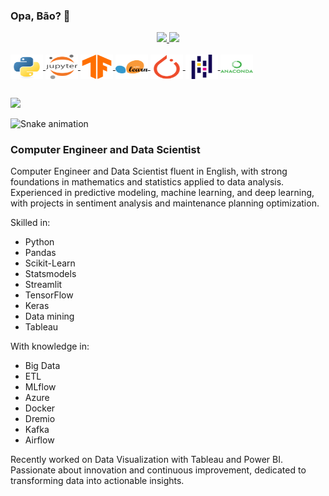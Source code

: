 ### Opa, Bão? 👋

<div align="center">
  <a href="https://github.com/LucianoContri">
  <img height="180em" src="https://github-readme-stats.vercel.app/api?username=LucianoContri&show_icons=true&theme=dark&include_all_commits=true&count_private=true"/>
  <img height="180em" src="https://github-readme-stats.vercel.app/api/top-langs/?username=LucianoContri&layout=compact&langs_count=7&theme=dark"/>
</div> 
<div style="display: inline_block"><br>
<img align="center" alt="L-python" height="39" width="52" src="https://github.com/devicons/devicon/blob/master/icons/python/python-original.svg">
<img align="center" alt="L-jupyter" height="39" width="52" src="https://github.com/devicons/devicon/blob/master/icons/jupyter/jupyter-original-wordmark.svg">
  <img align="center" alt="L-jupyter" height="39" width="52" src="https://github.com/devicons/devicon/blob/master/icons/tensorflow/tensorflow-original.svg">
  <img align="center" alt="L-jupyter" height="39" width="52" src="https://github.com/devicons/devicon/blob/master/icons/scikitlearn/scikitlearn-original.svg">
  <img align="center" alt="L-jupyter" height="39" width="52" src="https://github.com/devicons/devicon/blob/master/icons/pytorch/pytorch-original.svg">
  <img align="center" alt="L-jupyter" height="39" width="52" src="https://github.com/devicons/devicon/blob/master/icons/pandas/pandas-original.svg">
  <img align="center" alt="L-jupyter" height="39" width="52" src="https://github.com/devicons/devicon/blob/master/icons/anaconda/anaconda-original-wordmark.svg">
</div>






   <!-- 
   <img align="center" alt="L-Flutter" height="30" width="40" src="https://github.com/devicons/devicon/blob/master/icons/flutter/flutter-original.svg">
<img align="center" alt="L-dart" height="30" width="40" src="https://github.com/devicons/devicon/blob/master/icons/dart/dart-original.svg">
https://github.com/devicons/devicon/blob/master/icons/docker/docker-original-wordmark.svg
https://github.com/devicons/devicon/blob/master/icons/apachespark/apachespark-original-wordmark.svg
https://github.com/devicons/devicon/blob/master/icons/apachekafka/apachekafka-original-wordmark.svg
https://github.com/devicons/devicon/blob/master/icons/apacheairflow/apacheairflow-original-wordmark.svg
-->
  
  ##

<div>
<a href="https://www.linkedin.com/in/luciano-contri/" target="_blank"><img src="https://img.shields.io/badge/-LinkedIn-%230077B5?style=for-the-badge&logo=linkedin&logoColor=white" target="_blank"></a> 
  
  ![Snake animation](https://github.com/LucianoContri/LucianoContri/blob/output/github-contribution-grid-snake.svg)
</div>

### Computer Engineer and Data Scientist
Computer Engineer and Data Scientist fluent in English, with strong foundations in mathematics and statistics applied to data analysis. Experienced in predictive modeling, machine learning, and deep learning, with projects in sentiment analysis and maintenance planning optimization.

Skilled in:
- Python
- Pandas
- Scikit-Learn
- Statsmodels
- Streamlit
- TensorFlow
- Keras
- Data mining
- Tableau

With knowledge in: 
- Big Data
- ETL
- MLflow
- Azure
- Docker
- Dremio
- Kafka
- Airflow

Recently worked on Data Visualization with Tableau and Power BI. Passionate about innovation and continuous improvement, dedicated to transforming data into actionable insights.
